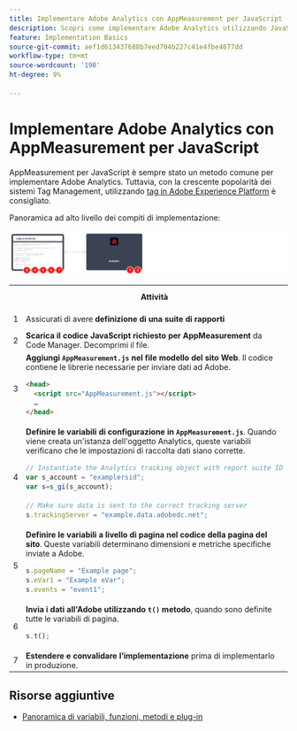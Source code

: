 ```yaml
---
title: Implementare Adobe Analytics con AppMeasurement per JavaScript
description: Scopri come implementare Adobe Analytics utilizzando JavaScript senza un sistema di gestione dei tag.
feature: Implementation Basics
source-git-commit: aef1d613437688b7eed704b227c41e4fbe4677dd
workflow-type: tm+mt
source-wordcount: '198'
ht-degree: 9%

---
```


# Implementare Adobe Analytics con AppMeasurement per JavaScript

AppMeasurement per JavaScript è sempre stato un metodo comune per implementare Adobe Analytics. Tuttavia, con la crescente popolarità dei sistemi Tag Management, utilizzando [tag in Adobe Experience Platform](../launch/overview.md) è consigliato.

Panoramica ad alto livello dei compiti di implementazione:

![Panoramica sull’implementazione di Adobe Analytics con AppMeasurement](../assets/appmeasurement-annotated.png)

<table>

<tr>
<th style="width:5%"></th><th style="width:75%"><b>Attività</b></th><th style="width:20%"><b>Ulteriori informazioni</b></th>
</tr>

<tr>
<td>1</td><td>Assicurati di avere <b>definizione di una suite di rapporti</b></td><td><a href="../../admin/admin/c-manage-report-suites/report-suites-admin.md">Report Suite Manager</a></td>
</tr>

<tr>
<td>2</td><td><b>Scarica il codice JavaScript richiesto per AppMeasurement</b> da Code Manager. Decomprimi il file.</td><td><a href="../../admin/admin/code-manager-admin.md">Gestione codici</a></td>
</tr>

<tr>
<td>3</td><td><b>Aggiungi <code>AppMeasurement.js</code> nel file modello del sito Web</b>. Il codice contiene le librerie necessarie per inviare dati ad Adobe.

```html
<head>
  <script src="AppMeasurement.js"></script>
  …
</head>
```

</td><td></td>
</tr>

<tr>
<td>4</td><td><b>Definire le variabili di configurazione in <code>AppMeasurement.js</code></b>. Quando viene creata un'istanza dell'oggetto Analytics, queste variabili verificano che le impostazioni di raccolta dati siano corrette.

```JavaScript
// Instantiate the Analytics tracking object with report suite ID
var s_account = "examplersid";
var s=s_gi(s_account);
 
// Make sure data is sent to the correct tracking server
s.trackingServer = "example.data.adobedc.net";
```

</td><td><a href="../vars/config-vars/configuration-variables.md">Variabili di configurazione</a></td>
</tr>

<tr>
<td>5</td><td><b>Definire le variabili a livello di pagina nel codice della pagina del sito</b>. Queste variabili determinano dimensioni e metriche specifiche inviate a Adobe.

```js
s.pageName = "Example page";
s.eVar1 = "Example eVar";
s.events = "event1";
```

</td><td><a href="../vars/page-vars/page-variables.md">Variabili di pagina</a></td>
</tr>

<tr>
<td>6</td><td><b>Invia i dati all'Adobe utilizzando <code>t()</code> metodo</b>, quando sono definite tutte le variabili di pagina.

```js
s.t();
```

</td><td><a href="../vars/functions/t-method.md">t(), metodo</a></td>
</tr>

<tr>
<td>7</td><td><b>Estendere e convalidare l’implementazione</b> prima di implementarlo in produzione.</b></td><td></td>
</tr>

</table>

## Risorse aggiuntive

- [Panoramica di variabili, funzioni, metodi e plug-in](../vars/overview.md)
